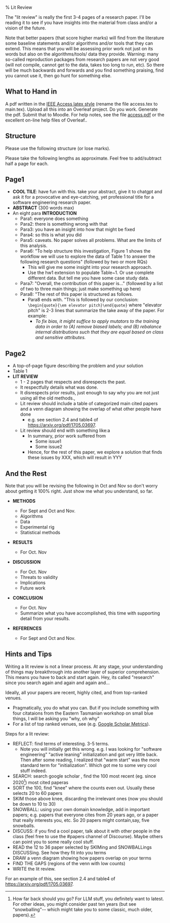 % Lit Review

The "lit review" is really the first 3-4 pages of a research paper. I'll be reading it to see if you have insights into the material from class and/or a vision of the future.

Note that better papers (that score higher marks) will find from the literature some baseline statements and/or algorithms and/or tools that they
can extend. This means that you will be assessing prior work not just on its words but also on the algorithms/tools/ data they
provide. Warning: many so-called reproduction packages from research papers are not very good (will not compile, cannot get
to the data, takes too long to run, etc). So there will be much backwards and forwards and you find something praising,
find you cannot use it, then go hunt for something else.

## What to Hand in

A pdf 
written in the [IEEE Access latex style](Access_LaTeX_template.zip) (rename the file access.tex to main.tex).
Upload all this into an Overleaf project. Do you work. Generate the pdf. Submit that to Moodle.
For help notes, see the file [access.pdf](access.pdf) or the excellent on-line
help files of Overleaf..

## Structure

Please use the following structure (or lose marks).

Please take the following lengths as approximate. Feel free to add/subtract half a  page for each.

## Page1

- **COOL TILE**: have fun with this. take your abstract, give it to chatgpt and ask it for a provocative and eye-catching,
    yet professional
  title for a software engineering research paper.
- **ABSTRACT** (300 words max)
- An eight para **INTRODUCTION**
  - Para1: everyone does something
  - Para2: there is something wrong with that
  - Para3: you have an insight into how that might be fixed
  - Para4: so this is what you did
  - Para5: caveats. No paper solves all problems. What are the limits of this analysis.
  - Para6: "To help structure this investigation, Figure 1 shows the workflow we will use to explore the 
      data of Table 1 to answer the following research questions" (followed by two or more RQs)
    - This will give me some insight into your research approach.
    - Use the hw1 extension to populate Table~1. Or use complete different data. But tell me you have some case study data.
  - Para7: "Overall, the contribution of this paper is..."  (followed by a list of two to three main things; just make something up here)
  - Para8: "The rest of this paper is structured as follows. 
    - Para8 ends with. "This is followed by our conclusion:    `\begin{quote}{\em elevator pitch}\end{quote}` where 
      "elevator pitch" 
      is 2-3 lines that summarize the take away of the paper. For example:
      - <em>To fix bias, it might suffice to apply mutators to the training data in order to (A) remove biased labels; and (B) rebalance internal distributions such that they are equal based on class and sensitive attributes. </em>

## Page2

- A  top-of-page figure describing the problem and your solution
- Table 1
- **LIT REVIEW**
  - 1 - 2  pages that respects and disrespects the past. 
  - It respectfully details what was done. 
  - It disrespects prior results, just enough to say why you are not just using all the old methods., 
  - Lit review should include a table of categorized main cited papers and a venn diagram showing the overlap of what other people have done
    - e.g. see section 2.4  and table4 of https://arxiv.org/pdf/1705.03697.
  - Lit review should end with something like:a
    - In summary, prior work suffered from
      -  Some issue1
      -  Some issue2
    - Hence,  for the rest of this paper, we explore a solution that finds these issues by XXX, which will result in YYY

## And the Rest
Note that you will be revising the following in Oct and Nov so don't worry about getting it 100%
right. Just show me what you understand, so far.

- **METHODS** 
  - For Sept and Oct and Nov.
  - Algorithms
  - Data
  - Experimental rig
  - Statistical methods

- **RESULTS**
  - For Oct. Nov

- **DISCUSSION**
  - For Oct. Nov
  - Threats to validity
  - Implications
  - Future work

- **CONCLUSION**
  - For Oct. Nov
  - Summarize what you have accomplished, this time with supporting detail from your results.

- **REFERENCES**
  - For Sept and Oct and Nov.

## Hints and Tips

Writing a lit review is not a linear process.
At any stage, your understanding of things may breakthrough into another layer of superior comprehension. 
This means you have to back and start again. Hey, its called "research" since you search again and again and again and...

Ideally, all your papers are recent, highly cited, and from top-ranked venues.

- Pragmatically, you do what you can. But if you include something with four citataions from the Eastern Tasmanian workshop
  on small blue things, I will be asking you "why, oh why"
- For a list of top ranked venues, see (e.g. [Google Scholar Metrics](https://scholar.google.com/citations?view_op=top_venues&hl=en&vq=eng_softwaresystems)).


Steps for a lit review:

- REFLECT: find terms of interesting. 3-5 terms.
  - Note you will initially get this wrong. e.g. I was looking for "software engineering" "active leaning" initialization
    and got very little back. Then after some reading, I realized that "warm start" was the more standard term for "initialization".
    Which got me to some very cool stuff indeed.
- SEARCH: search google scholar , find the 100 most recent (eg. since 2020[^when])  most cited paperas
- SORT the 100, find "knee" where the counts even out. Usually these selects 20 to 60 papers
- SKIM those above knee, discarding the irrelevant ones (now you should be down to 10 to 30)
- SNOWBALL: using your own domain knowledge, add in important papers; e.g. papers that everyone cites from 20 years ago,
  or a paper that really interests you, etc. So 20 papers might contain,say, five snowballs.
- DISCUSS: if you find a cool paper, talk about it with other people in the class (feel free to use the #papers channel of Discourse).
  Maybe others can point you to some really cool stuff.
- READ the 12 to 36 paper selected by SKIMing and SNOWBALLings DISCUSSing.  See how they fit into you terms
- DRAW a venn diagram showing how papers overlap on your terms
- FIND THE GAPS (regions of the venn with low counts)
- WRITE the lit review.

For an example of this, see section 2.4  and table4 of https://arxiv.org/pdf/1705.03697.

[^when]: How far back should you go? For LLM stuff, you definitely want to latest. For other ideas, you might consider past ten years
(but see "snowballing"-- which might take you to some classic, much older, papers).
